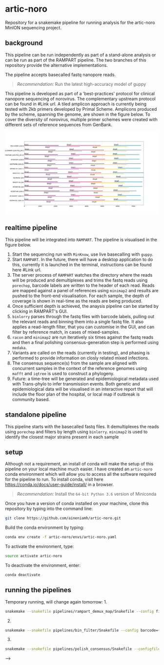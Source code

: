 # artic-noro

Repository for a snakemake pipeline for running analysis for the artic-noro MinION sequencing project.

## background

This pipeline can be run independently as part of a stand-alone analysis or can be run as part of the RAMPART pipeline. The two branches of this repository provide the alternative implementations.

The pipeline accepts basecalled fastq nanopore reads.

> *Recommendation:* Run the latest high-accuracy model of guppy

This pipeline is developed as part of a 'best-practices' protocol for clinical nanopore sequencing of norovirus. The complementary upstream protocol can be found in #Link url. A tiled amplicon approach is currently being tested with 2kb primers developed by Primal Scheme. Amplicons produced by the scheme, spanning the genome, are shown in the figure below. To cover the diversity of norovirus, multiple primer schemes were created with different sets of reference sequences from GenBank. 

<img src="https://github.com/aineniamh/artic-noro/blob/master/primer-schemes/noro2kb/V2/noro2kb.amplicons.png">


## realtime pipeline

This pipeline will be integrated into ``RAMPART``. The pipeline is visualised in the figure below.

1. Start the sequencing run with ``MinKnow``, use live basecalling with ``guppy``.
2. Start ``RAMPART``. In the future, there will have a desktop application to do this, currently it is launched in the terminal, instructions can be found here #Link url.
3. The server process of ``RAMPART`` watches the directory where the reads will be produced and demultiplexes and trims the fastq reads using ``porechop``, barcode labels are written to the header of each read. Reads are mapped against a panel of references using ``minimap2`` and results are pushed to the front-end visualisation. For each sample, the depth of coverage is shown in real-time as the reads are being produced. 
4. Once sufficient depth is achieved, the anaysis pipeline can be started by clicking in RAMPART's GUI. 
5. ``binlorry`` parses through the fastq files with barcode labels, pulling out the relevant reads and binning them into a single fastq file. It also applies a read-length filter, that you can customise in the GUI, and can filter by reference match, in cases of mixed-samples.
6. ``racon`` and ``minimap2`` are run iteratively six times against the fastq reads and then a final polishing consensus-generation step is performed using ``medaka``. 
7. Variants are called on the reads (currently in testing), and phasing is performed to provide information on closly related mixed infections. 
8. The consensus sequence(s) from the sample are aligned with concurrent samples in the context of the reference genomes using ``mafft`` and ``iqtree`` is used to construct a phylogeny. 
9. Future: a time-tree will be generated and epidemiological metadata used with Trans-phylo to infer transmission events. Both genetic and epidemiological data will be visualised in an interactive report that will include the floor plan of the hospital, or local map if outbreak is community based. 

## standalone pipeline

This pipeline starts with the basecalled fastq files. It demultiplexes the reads using ``porechop`` and filters by length using ``binlorry``. ``minimap2`` is used to identify the closest major strains present in each sample 

<!-- <img src="https://github.com/aineniamh/artic-noro/blob/master/dag_one_sample.svg"> -->

## setup

Although not a requirement, an install of conda will make the setup of this pipeline on your local machine much easier. I have created an ``artic-noro`` conda environment which will allow you to access all the software required for the pipeline to run. To install conda, visit here https://conda.io/docs/user-guide/install/ in a browser. 

> *Recommendation:* Install the `64-bit Python 3.6` version of Miniconda

Once you have a version of conda installed on your machine, clone this repository by typing into the command line:

```bash
git clone https://github.com/aineniamh/artic-noro.git
```

Build the conda environment by typing:

```bash
conda env create -f artic-noro/envs/artic-noro.yaml
```

To activate the environment, type:

```bash
source activate artic-noro
```

To deactivate the environment, enter:

```bash
conda deactivate
```
<!-- 
## customising the pipeline

To run the analysis using snakemake, you will want to customise the ``config.yaml`` file.

Inside the ``config.yaml`` file, you can change your MinION ``run_name`` and the barcode names. Ensure ```path_to_fastq``` point to where your data is. -->

## running the pipelines

Temporary running, will change again tomorrow:
1.
```bash
snakemake --snakefile pipelines/rampart_demux_map/Snakefile --config file_stem={file_stem} outputPath=pipeline_output referencePanelPath=rampart_config/norovirus/initial_record_set.fasta referenceConfigPath=rampart_config/norovirus/coordinate_reference.fasta basecalledPath=rampart_config/norovirus/data/basecalled
```
2.

```bash
snakemake --snakefile pipelines/bin_filter/Snakefile --config barcode={your_barcode}
```

3.

```bash
snakemake --snakefile pipelines/polish_consensus/Snakefile --configfile pipeline_output/binned/barcode_{your_barcode}/config.yaml 

```

<!-- 
To start the pipeline, in a terminal window in the artic-noro directory, simply enter:

```bash
snakemake
```

If you wish to run your pipeline using more than one core (**recommended**), enter:

```bash
snakemake --cores X
```

where X is the number of threads you wish to run. -->
<!-- 
## pipeline description

1. setup ``artic fieldbioinformatics`` package \
Automatic setup of this on startup of the pipeline. Gives the user access to ``artic minion`` script for step below.
2. gather \
Parses all of the basecalled fastq files from ``guppy``, applies a length filter that can be customised in the ``config.yaml`` file and writes the reads to a single file ``run_name_all.fastq``. This script also searches the fastq directories for ``sequencing_summary`` files and combines them into a single file: ``run_name_sequencing_summary.txt``. These files will be output in the ``pipeline_output`` directory.
3. demultiplex_qcat \
For each read in the ``run_name_all.fastq`` file, identifies barcodes and outputs reads into respective files, binned by barcode. These files appear in the ``demultiplexed`` directory, in ``pipeline_output``.
4. make_amplicon_files \
Using the primer-scheme bed file, amplicon summary files are generated using a custom python script. The script produces a figure showing the amplicon span over the reference genomes, a csv file with amplicon information and a fasta file with extracted amplicon sequences.
5. fastq_to_fasta \
Fastq files are converted to fasta files using ``seqtk`` for the purposes of blasting.
6. blastn \
For each ``barcode.fastq`` file, each read is blasted against a sequence database containing all amplicon sequences.
7. bin \
This step parses each blast output and assesses for each read what the best blast hit is. The reads are then binned by amplicon and, for each amplicon, the best reference sequence is calculated. This determines which reference is most suited to take forward into nanopolish for each amplicon for each barcode. It also creates the respective bed file for the ``artic minion`` pipeline to use.

<!-- 4. minimap2_index \
Indexes a panel of reference sequences for minimap2.
5. minimap2 \
For each barcode, maps the reads against the panel of reference sequences and produces a ``.paf`` file.
6. find_top_reference \
For each ``barcode``, identifies the reference with the greatest number of reads mapping to it and creates a new reference file ``primer-schemes/noro2kb/V_barcode/barcode.reference.fasta`` and a new bed file ``primer-schemes/noro2kb/V_barcode/barcode.scheme.bed``.
7. minimap_to_top_reference \
Re-maps the reads for each demultiplexed file against their respective top reference and outputs a sam file in ``pipeline_output/best_ref_mapped_reads/``.
8. Quick reference generation \
``samtools`` is used to sort the reads and ``bcftools`` is then used to call variants, normalise for indels and call a quick consensus sequence ``pipeline_output/consensus/{barcode}.cns.fasta``. This consensus sequence is then renamed and saved in ``primer-schemes/noro2kb/V_barcode/`` as ``barcode.reference.fasta``. -->
<!-- 8. nanopolish_index \
Creates the nanopolish index necessary for running nanopolish in the next step. It accesses the gathered fastq and sequencing summary files from step 2 and also the signal-level fast5 data.
9. artic_minion \
The ``artic minion`` pipeline, written by Nick Loman, is then run for each barcode in order to generate a high-quality consensus sequence, using an approach informed by signal-level data. This pipeline performs the following steps:
    * Maps against a given reference and sorts reads using ``bwa`` and ``samtools`` respectively.
    * Runs the ``artic align_trim`` script. This script takes in a bed file and your alignment and assesses whether the primers are correctly paired according to the bed file, discarding reads that are not, and normalises the read coverage across the genome. It is run twice, first to trim off the barcodes and the primers and second to just trim off the barcodes.
    * Loads the ``nanopolish index`` created in step 8.
    * Runs ``nanopolish variants`` twice, on the barcode-and-primer-trimmed bam and on the barcode-trimmed bam.
    * Generates a variant frequency plot.
    * Runs ``margin_cons``, a custom script that filters the variants, masking sites that do not reach the depth threshold of 20 and do not reach a quality threshold of 200, and produces a consensus sequence with 'N' masking on the relevant sites. It uses the vcf from nanopolish without primer-trimming but the primer-trimmed bam file so that primer sequences do not count towards depth calculation. A report is also generated.
10. organise_minion_output \
Moves artic_minion output files into respective ``pipeline_output/minion_output/barcode`` directories on completion of the pipeline.
11. generate_genome (Not done yet) \
Overlays the consensus sequences for each amplicon and creates a whole-genome reference sequence.  --> -->
